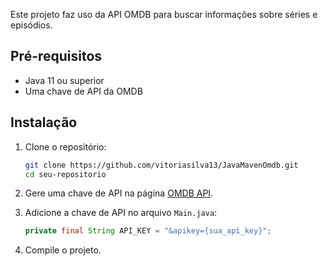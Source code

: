 Este projeto faz uso da API OMDB para buscar informações sobre séries e episódios.

## Pré-requisitos

- Java 11 ou superior
- Uma chave de API da OMDB

## Instalação

1. Clone o repositório:
    ```sh
    git clone https://github.com/vitoriasilva13/JavaMavenOmdb.git
    cd seu-repositorio
    ```

2. Gere uma chave de API na página [OMDB API](https://www.omdbapi.com/apikey.aspx).

3. Adicione a chave de API no arquivo `Main.java`:
    ```java
    private final String API_KEY = "&apikey={sua_api_key}";
    ```

4. Compile o projeto.
